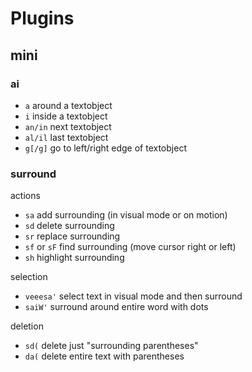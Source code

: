 # Plugins

## mini

### ai

- `a` around a textobject
- `i` inside a textobject
- `an/in` next textobject
- `al/il` last textobject
- `g[/g]` go to left/right edge of textobject

### surround

actions
- `sa` add surrounding (in visual mode or on motion)
- `sd` delete surrounding
- `sr` replace surrounding
- `sf` or `sF` find surrounding (move cursor right or left)
- `sh` highlight surrounding

selection
- `veeesa'` select text in visual mode and then surround 
- `saiW'` surround around entire word with dots

deletion
- `sd(` delete just "surrounding parentheses"
- `da(` delete entire text with parentheses



